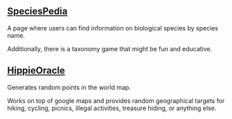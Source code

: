 
<!-- ## <a href="http://nutshellbiotech.ddns.net:8010" class="service-button">[WIP] Pdf Vr</a> -->

<!-- This is a PDF presenter unlike anything ever seen.  -->

<!-- Throw away MS Power Point and embrace the questionable utility -->
<!-- of this PDF presenter that lets you show slides while inside a 3D environment. -->


## <a href="http://nutshellbiotech.ddns.net:8001" class="service-button">SpeciesPedia</a>

A page where users can find information on biological species by species name. 

Additionally, there is a taxonomy game that might be fun and educative.

## <a href="http://nutshellbiotech.ddns.net:3003" class="service-button">HippieOracle</a>

Generates random points in the world map.

Works on top of google maps and provides random geographical targets for hiking, cycling, picnics, illegal activities, treasure hiding, or anything else.
